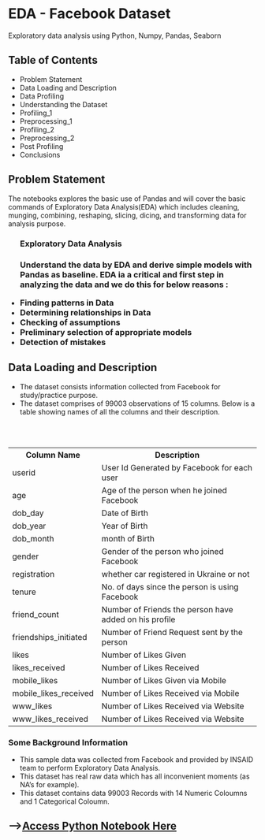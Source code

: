 # EDA - Facebook Dataset
Exploratory data analysis using Python, Numpy, Pandas, Seaborn

<h2>Table of Contents</h2>
<ul><li>Problem Statement</li>
<li>Data Loading and Description</li>
<li>Data Profiling</li>
<li>Understanding the Dataset</li>
<li>Profiling_1</li>
<li>Preprocessing_1</li>
<li>Profiling_2</li>
<li>Preprocessing_2</li>
<li>Post Profiling</li>
<li>Conclusions</li></ul>

<h2>Problem Statement</h2>
<p>The notebooks explores the basic use of Pandas and will cover the basic commands of Exploratory Data Analysis(EDA) which includes cleaning, munging, combining, reshaping, slicing, dicing, and transforming data for analysis purpose.</p>

<ul><h3>Exploratory Data Analysis<h3>
<p>Understand the data by EDA and derive simple models with Pandas as baseline. EDA ia a critical and first step in analyzing the data and we do this for below reasons :</p>
  <li>Finding patterns in Data</li>
<li>Determining relationships in Data</li>
<li>Checking of assumptions</li>
<li>Preliminary selection of appropriate models</li>
<li>Detection of mistakes</li></ul>

<h2>Data Loading and Description</h2>

<ul><li>The dataset consists information collected from Facebook for study/practice purpose.</li>
<li>The dataset comprises of 99003 observations of 15 columns. Below is a table showing names of all the columns and their description.</li></ul><br><br>
<table><tbody><th>Column Name</th>	<th>Description</th>
  <tr><td>userid</td>	<td> User Id Generated by Facebook for each user</td></tr>
  <tr><td>age</td>	<td>	Age of the person when he joined Facebook</td></tr>
  <tr><td>dob_day	</td><td>Date of Birth</td></tr>
<tr><td>dob_year	</td><td>Year of Birth</td></tr>
<tr><td>dob_month	</td><td>month of Birth</td></tr>
<tr><td>gender	</td><td>Gender of the person who joined Facebook</td></tr>
<tr><td>registration	</td><td>whether car registered in Ukraine or not</td></tr>
<tr><td>tenure	</td><td>No. of days since the person is using Facebook</td></tr>
<tr><td>friend_count	</td><td>Number of Friends the person have added on his profile</td></tr>
  <tr><td>friendships_initiated	</td><td>Number of Friend Request sent by the person </td></tr>
  <tr><td>likes	</td><td>Number of Likes Given</td></tr>
  <tr><td>likes_received	</td><td>Number of Likes Received</td></tr>
  <tr><td>mobile_likes	</td><td>Number of Likes Given via Mobile</td></tr>
  <tr><td>mobile_likes_received	</td><td>Number of Likes Received via Mobile</td></tr>
  <tr><td>www_likes	</td><td>Number of Likes Received via Website</td></tr>
  <tr><td>www_likes_received	</td><td>Number of Likes Received via Website</td></tr></tbody></table>
  <br<br>
<h3>Some Background Information</h3>
<ul><li>This sample data was collected from Facebook and provided by INSAID team to perform Exploratory Data Analysis.</li>
  <li>This dataset has real raw data which has all inconvenient moments (as NA’s for example).</li>
<li>This dataset contains data 99003 Records with 14 Numeric Coloumns and 1 Categorical Coloumn.</li></ul>

<h2>--><a href="https://github.com/mushahidhkhan/">Access Python Notebook Here</a></h2>
